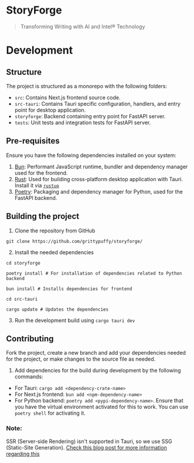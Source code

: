 # StoryForge

> Transforming Writing with AI and Intel® Technology

# Development

## Structure

The project is structured as a monorepo with the following folders:

- `src`: Contains Next.js frontend source code.
- `src-tauri`: Contains Tauri specific configuration, handlers, and entry point for desktop application.
- `storyforge`: Backend containing entry point for FastAPI server.
- `tests`: Unit tests and integration tests for FastAPI server.

## Pre-requisites

Ensure you have the following dependencies installed on your system:

1. [Bun](https://bun.sh): Performant JavaScript runtime, bundler and dependency manager used for the frontend.
2. [Rust](https://www.rust-lang.org): Used for building cross-platform desktop application with Tauri. Install it via [`rustup`](https://www.rust-lang.org/learn/get-started)
3. [Poetry](https://python-poetry.org/): Packaging and dependency manager for Python, used for the FastAPI backend.

## Building the project

1. Clone the repository from GitHub

```shell
git clone https://github.com/grittypuffy/storyforge/
```

2. Install the needed dependencies

```shell
cd storyforge

poetry install # For installation of dependencies related to Python backend

bun install # Installs dependencies for frontend

cd src-tauri

cargo update # Updates the dependencies
```

3. Run the development build using `cargo tauri dev`

## Contributing

Fork the project, create a new branch and add your dependencies needed for the project, or make changes to the source file as needed.

1. Add dependencies for the build during development by the following commands:

- For Tauri: `cargo add <dependency-crate-name>`
- For Next.js frontend: `bun add <npm-dependency-name>`
- For Python backend: `poetry add <pypi-dependency-name>`. Ensure that you have the virtual environment activated for this to work. You can use `poetry shell` for activating it.

### **Note:**

SSR (Server-side Rendering) isn't supported in Tauri, so we use SSG (Static-Site Generation). [Check this blog post for more information regarding this](https://vercel.com/blog/nextjs-server-side-rendering-vs-static-generation)